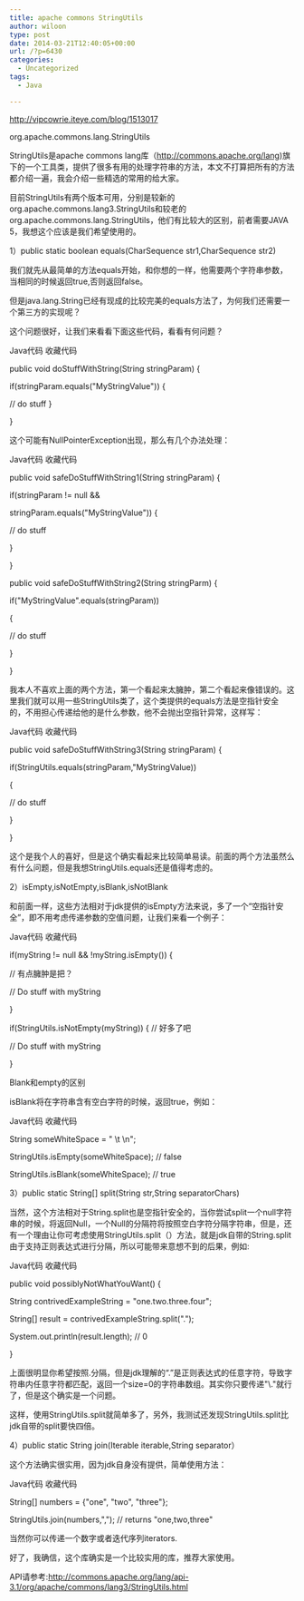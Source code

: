 ```yaml
---
title: apache commons StringUtils
author: wiloon
type: post
date: 2014-03-21T12:40:05+00:00
url: /?p=6430
categories:
  - Uncategorized
tags:
  - Java

---
```

<http://vipcowrie.iteye.com/blog/1513017>

org.apache.commons.lang.StringUtils

StringUtils是apache commons lang库（http://commons.apache.org/lang)旗下的一个工具类，提供了很多有用的处理字符串的方法，本文不打算把所有的方法都介绍一遍，我会介绍一些精选的常用的给大家。

目前StringUtils有两个版本可用，分别是较新的org.apache.commons.lang3.StringUtils和较老的org.apache.commons.lang.StringUtils，他们有比较大的区别，前者需要JAVA 5，我想这个应该是我们希望使用的。

1）public static boolean equals(CharSequence str1,CharSequence str2)

我们就先从最简单的方法equals开始，和你想的一样，他需要两个字符串参数，当相同的时候返回true,否则返回false。

但是java.lang.String已经有现成的比较完美的equals方法了，为何我们还需要一个第三方的实现呢？

这个问题很好，让我们来看看下面这些代码，看看有何问题？

Java代码 收藏代码

public void doStuffWithString(String stringParam) {

if(stringParam.equals("MyStringValue")) {

// do stuff }

}

这个可能有NullPointerException出现，那么有几个办法处理：

Java代码 收藏代码

public void safeDoStuffWithString1(String stringParam) {

if(stringParam != null &&

stringParam.equals("MyStringValue")) {

// do stuff

}

}

public void safeDoStuffWithString2(String stringParm) {

if("MyStringValue".equals(stringParam))

{

// do stuff

}

}

我本人不喜欢上面的两个方法，第一个看起来太臃肿，第二个看起来像错误的。这里我们就可以用一些StringUtils类了，这个类提供的equals方法是空指针安全的，不用担心传递给他的是什么参数，他不会抛出空指针异常，这样写：

Java代码 收藏代码

public void safeDoStuffWithString3(String stringParam) {

if(StringUtils.equals(stringParam,"MyStringValue))

{

// do stuff

}

}

这个是我个人的喜好，但是这个确实看起来比较简单易读。前面的两个方法虽然么有什么问题，但是我想StringUtils.equals还是值得考虑的。

2）isEmpty,isNotEmpty,isBlank,isNotBlank

和前面一样，这些方法相对于jdk提供的isEmpty方法来说，多了一个“空指针安全”，即不用考虑传递参数的空值问题，让我们来看一个例子：

Java代码 收藏代码

if(myString != null && !myString.isEmpty()) {

// 有点臃肿是把？

// Do stuff with myString

}

if(StringUtils.isNotEmpty(myString)) { // 好多了吧

// Do stuff with myString

}

Blank和empty的区别

isBlank将在字符串含有空白字符的时候，返回true，例如：

Java代码 收藏代码

String someWhiteSpace = " \t \n";

StringUtils.isEmpty(someWhiteSpace); // false

StringUtils.isBlank(someWhiteSpace); // true

3）public static String[] split(String str,String separatorChars)

当然，这个方法相对于String.split也是空指针安全的，当你尝试split一个null字符串的时候，将返回Null，一个Null的分隔符将按照空白字符分隔字符串，但是，还有一个理由让你可考虑使用StringUtils.split（）方法，就是jdk自带的String.split由于支持正则表达式进行分隔，所以可能带来意想不到的后果，例如:

Java代码 收藏代码

public void possiblyNotWhatYouWant() {

String contrivedExampleString = "one.two.three.four";

String[] result = contrivedExampleString.split(".");

System.out.println(result.length); // 0

}

上面很明显你希望按照.分隔，但是jdk理解的“.”是正则表达式的任意字符，导致字符串内任意字符都匹配，返回一个size=0的字符串数组。其实你只要传递"\\."就行了，但是这个确实是一个问题。

这样，使用StringUtils.split就简单多了，另外，我测试还发现StringUtils.split比jdk自带的split要快四倍。

4）public static String join(Iterable iterable,String separator）

这个方法确实很实用，因为jdk自身没有提供，简单使用方法：

Java代码 收藏代码

String[] numbers = {"one", "two", "three"};

StringUtils.join(numbers,","); // returns "one,two,three"

当然你可以传递一个数字或者迭代序列iterators.

好了，我确信，这个库确实是一个比较实用的库，推荐大家使用。

API请参考:http://commons.apache.org/lang/api-3.1/org/apache/commons/lang3/StringUtils.html